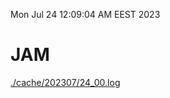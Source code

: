 Mon Jul 24 12:09:04 AM EEST 2023
# JAM
<a href='./cache/202307/24_00.log'>./cache/202307/24_00.log</a>
